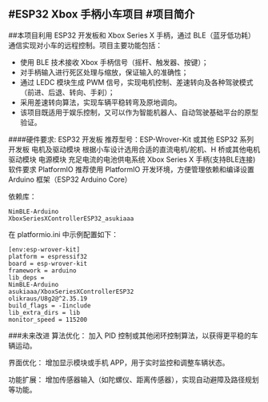 #ESP32 Xbox 手柄小车项目
#项目简介
----
##本项目利用 ESP32 开发板和 Xbox Series X 手柄，通过 BLE（蓝牙低功耗）通信实现对小车的远程控制。项目主要功能包括：
- 使用 BLE 技术接收 Xbox 手柄信号（摇杆、触发器、按键）；
- 对手柄输入进行死区处理与缩放，保证输入的准确性；
- 通过 LEDC 模块生成 PWM 信号，实现电机控制、差速转向及各种驾驶模式（前进、后退、转向、手刹）；
- 采用差速转向算法，实现车辆平稳转弯及原地调向。
- 该项目既适用于娱乐控制，又可以作为智能机器人、自动驾驶基础平台的原型验证。

####硬件要求:
ESP32 开发板
推荐型号：ESP-Wrover-Kit 或其他 ESP32 系列开发板
电机及驱动模块
根据小车设计选用合适的直流电机/舵机、H 桥或其他电机驱动模块
电源模块
充足电流的电池供电系统
Xbox Series X 手柄(支持BLE连接)
软件要求
PlatformIO
推荐使用 PlatformIO 开发环境，方便管理依赖和编译设置
Arduino 框架（ESP32 Arduino Core）

依赖库：

	NimBLE-Arduino
	XboxSeriesXControllerESP32_asukiaaa


在 platformio.ini 中示例配置如下：
	
	[env:esp-wrover-kit]
	platform = espressif32
	board = esp-wrover-kit
	framework = arduino
	lib_deps =
    NimBLE-Arduino
    asukiaaa/XboxSeriesXControllerESP32
    olikraus/U8g2@^2.35.19
	build_flags = -Iinclude
	lib_extra_dirs = lib
	monitor_speed = 115200


###未来改进
算法优化：
加入 PID 控制或其他闭环控制算法，以获得更平稳的车辆运动。

界面优化：
增加显示模块或手机 APP，用于实时监控和调整车辆状态。

功能扩展：
增加传感器输入（如陀螺仪、距离传感器），实现自动避障及路径规划等功能。